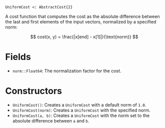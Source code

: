 ```
UniformCost <: AbstractCost{2}
```

A cost function that computes the cost as the absolute difference between the last and first elements of the input vectors, normalized by a specified norm:

$$
cost(x, y) = \frac{|x[end] - x[1]|}{\text{norm}}
$$

# Fields

  * `norm::Float64`: The normalization factor for the cost.

# Constructors

  * `UniformCost()`: Creates a `UniformCost` with a default norm of `1.0`.
  * `UniformCost(norm)`: Creates a `UniformCost` with the specified norm.
  * `UniformCost(a, b)`: Creates a `UniformCost` with the norm set to the absolute difference between `a` and `b`.
